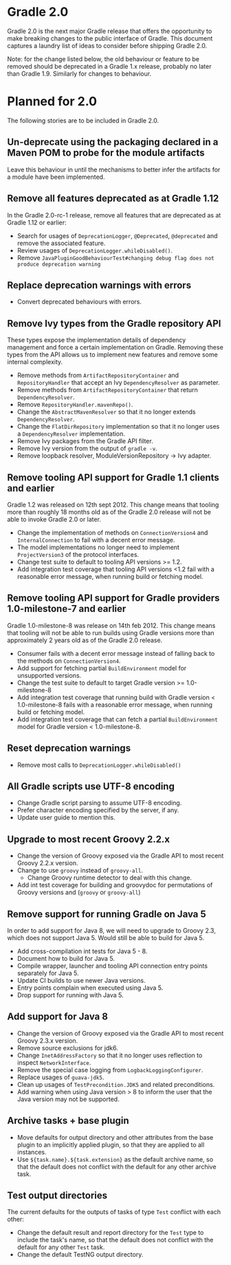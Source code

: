 # Gradle 2.0

Gradle 2.0 is the next major Gradle release that offers the opportunity to make breaking changes to the public interface of Gradle. This document captures a laundry
list of ideas to consider before shipping Gradle 2.0.

Note: for the change listed below, the old behaviour or feature to be removed should be deprecated in a Gradle 1.x release, probably no later than Gradle 1.9. Similarly
for changes to behaviour.

# Planned for 2.0

The following stories are to be included in Gradle 2.0.

## Un-deprecate using the packaging declared in a Maven POM to probe for the module artifacts

Leave this behaviour in until the mechanisms to better infer the artifacts for a module have been implemented.

## Remove all features deprecated as at Gradle 1.12

In the Gradle 2.0-rc-1 release, remove all features that are deprecated as at Gradle 1.12 or earlier:

* Search for usages of `DeprecationLogger`, `@Deprecated`, `@deprecated` and remove the associated feature.
* Review usages of `DeprecationLogger.whileDisabled()`.
* Remove `JavaPluginGoodBehaviourTest#changing debug flag does not produce deprecation warning`

## Replace deprecation warnings with errors

* Convert deprecated behaviours with errors.

## Remove Ivy types from the Gradle repository API

These types expose the implementation details of dependency management and force a certain implementation on Gradle. Removing these types from the API
allows us to implement new features and remove some internal complexity.

* Remove methods from `ArtifactRepositoryContainer` and `RepositoryHandler` that accept an Ivy `DependencyResolver` as parameter.
* Remove methods from `ArtifactRepositoryContainer` that return `DependencyResolver`.
* Remove `RepositoryHandler.mavenRepo()`.
* Change the `AbstractMavenResolver` so that it no longer extends `DependencyResolver`.
* Change the `FlatDirRepository` implementation so that it no longer uses a `DependencyResolver` implementation.
* Remove Ivy packages from the Gradle API filter.
* Remove Ivy version from the output of `gradle -v`.
* Remove loopback resolver, ModuleVersionRepository -> Ivy adapter.

## Remove tooling API support for Gradle 1.1 clients and earlier

Gradle 1.2 was released on 12th sept 2012. This change means that tooling more than roughly 18 months old as of the Gradle 2.0 release
will not be able to invoke Gradle 2.0 or later.

* Change the implementation of methods on `ConnectionVersion4` and `InternalConnection` to fail with a decent error message.
* The model implementations no longer need to implement `ProjectVersion3` of the protocol interfaces.
* Change test suite to default to tooling API versions >= 1.2.
* Add integration test coverage that tooling API versions <1.2 fail with a reasonable error message, when running build or fetching model.

## Remove tooling API support for Gradle providers 1.0-milestone-7 and earlier

Gradle 1.0-milestone-8 was release on 14th feb 2012. This change means that tooling will not be able to run builds using Gradle versions more than
approximately 2 years old as of the Gradle 2.0 release.

* Consumer fails with a decent error message instead of falling back to the methods on `ConnectionVersion4`.
* Add support for fetching partial `BuildEnvironment` model for unsupported versions.
* Change the test suite to default to target Gradle version >= 1.0-milestone-8
* Add integration test coverage that running build with Gradle version < 1.0-milestone-8 fails with a reasonable error message, when running build or fetching model.
* Add integration test coverage that can fetch a partial `BuildEnvironment` model for Gradle version < 1.0-milestone-8.

## Reset deprecation warnings

* Remove most calls to `DeprecationLogger.whileDisabled()`

## All Gradle scripts use UTF-8 encoding

* Change Gradle script parsing to assume UTF-8 encoding.
* Prefer character encoding specified by the server, if any.
* Update user guide to mention this.

## Upgrade to most recent Groovy 2.2.x

* Change the version of Groovy exposed via the Gradle API to most recent Groovy 2.2.x version.
* Change to use `groovy` instead of `groovy-all`.
    * Change Groovy runtime detector to deal with this change.
* Add int test coverage for building and groovydoc for permutations of Groovy versions and (`groovy` or `groovy-all`)

## Remove support for running Gradle on Java 5

In order to add support for Java 8, we will need to upgrade to Groovy 2.3, which does not support Java 5.
Would still be able to build for Java 5.

* Add cross-compilation int tests for Java 5 - 8.
* Document how to build for Java 5.
* Compile wrapper, launcher and tooling API connection entry points separately for Java 5.
* Update CI builds to use newer Java versions.
* Entry points complain when executed using Java 5.
* Drop support for running with Java 5.

## Add support for Java 8

* Change the version of Groovy exposed via the Gradle API to most recent Groovy 2.3.x version.
* Remove source exclusions for jdk6.
* Change `InetAddressFactory` so that it no longer uses reflection to inspect `NetworkInterface`.
* Remove the special case logging from `LogbackLoggingConfigurer`.
* Replace usages of `guava-jdk5`.
* Clean up usages of `TestPrecondition.JDK5` and related preconditions.
* Add warning when using Java version > 8 to inform the user that the Java version may not be supported.

## Archive tasks + base plugin

* Move defaults for output directory and other attributes from the base plugin to an implicitly applied plugin, so that they are applied to all instances.
* Use `${task.name}.${task.extension}` as the default archive name, so that the default does not conflict with the default for any other archive task.

## Test output directories

The current defaults for the outputs of tasks of type `Test` conflict with each other:

* Change the default result and report directory for the `Test` type to include the task's name, so that the default
  does not conflict with the default for any other `Test` task.
* Change the default TestNG output directory.
